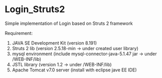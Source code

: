 # Login_Struts2
Simple implementation of Login based on Struts 2 framework 

Requirement: 
1. JAVA SE Development Kit (version 8.191)
2. Struts 2 lib (version 2.5.18-min -> under created user library)
3. mysql environment (include mysql-connector-java-5.1.47 jar -> under /WEB-INF/lib) 
4. JSTL library (version 1.2 -> under /WEB-INF/lib)
5. Apache Tomcat v7.0 server (install with eclipse jave EE IDE) 


